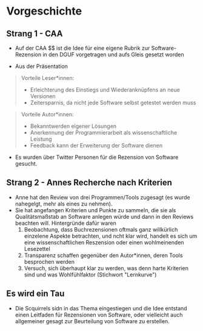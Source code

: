 # Vorgeschichte

## Strang 1 - CAA
- Auf der CAA $$ ist die Idee für eine eigene Rubrik zur Software-Rezension in den DGUF vorgetragen und aufs Gleis gesetzt worden

- Aus der Präsentation

> Vorteile Leser\*innen: 
> - Erleichterung des Einstiegs und Wiederanknüpfens an neue Versionen
> - Zeitersparnis, da nicht jede Software selbst getestet werden muss

> Vorteile Autor\*innen:
> - Bekanntwerden eigener Lösungen
> - Anerkennung der Programmierarbeit als wissenschaftliche Leistung
> - Feedback kann der Erweiterung der Software dienen

- Es wurden über Twitter Personen für die Rezension von Software gesucht. 

## Strang 2 - Annes Recherche nach Kriterien
- Anne hat den Review von drei Programmen/Tools zugesagt (es wurde nahegelgt, mehr als eines zu nehmen). 
- Sie hat angefangen Kriterien und Punkte zu sammeln, die sie als Qualitätsmaßstab an Software anlegen würde und dann in den Reviews beachten will. Hintergründe dafür waren
	1. Beobachtung, dass Buchrezensionen oftmals ganz willkürlich einzelene Aspekte betrachten, und ncht klar wird, handelt es sich um eine wissenschaftlichen Reszension oder einen wohlmeinenden Lesezettel
	2. Transparenz schaffen gegenüber den Autor\*innen, deren Tools besprochen werden
	3. Versuch, sich überhaupt klar zu werden, was denn harte Kriterien sind und was Wohlfühlfaktor (Stichwort "Lernkurve")
	
## Es wird ein Tau
- Die Scquirrels sidn in das Thema eingestiegen und die Idee entstand einen Leitfaden für Rezensionen von Software, oder vielleicht auch allgemeiner gesagt zur Beurteilung von Software zu erstellen.
